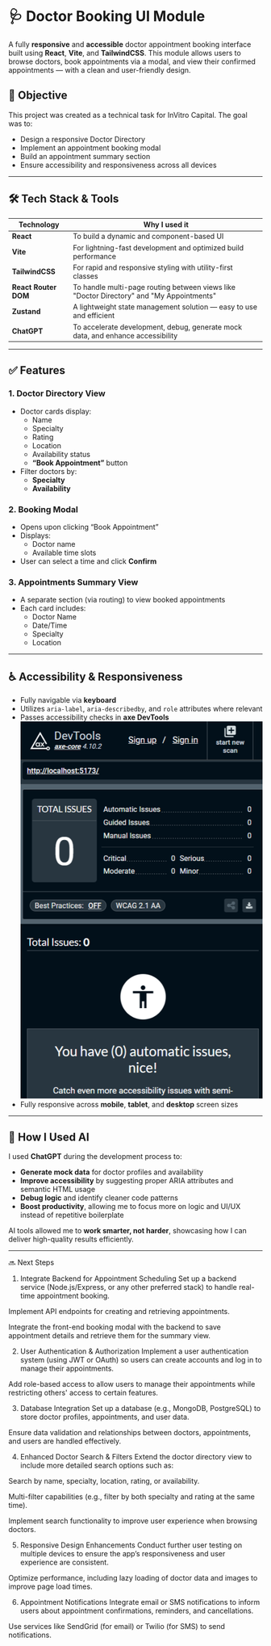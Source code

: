 # 🩺 Doctor Booking UI Module

A fully **responsive** and **accessible** doctor appointment booking interface built using **React**, **Vite**, and **TailwindCSS**. This module allows users to browse doctors, book appointments via a modal, and view their confirmed appointments — with a clean and user-friendly design.

## 🎯 Objective

This project was created as a technical task for InVitro Capital. The goal was to:

- Design a responsive Doctor Directory
- Implement an appointment booking modal
- Build an appointment summary section
- Ensure accessibility and responsiveness across all devices

---

## 🛠️ Tech Stack & Tools

| Technology        | Why I used it                                                                 |
|-------------------|-------------------------------------------------------------------------------|
| **React**          | To build a dynamic and component-based UI                                    |
| **Vite**           | For lightning-fast development and optimized build performance               |
| **TailwindCSS**    | For rapid and responsive styling with utility-first classes                  |
| **React Router DOM** | To handle multi-page routing between views like "Doctor Directory" and "My Appointments" |
| **Zustand**        | A lightweight state management solution — easy to use and efficient          |
| **ChatGPT** | To accelerate development, debug, generate mock data, and enhance accessibility |


---

## ✅ Features

### 1. **Doctor Directory View**
- Doctor cards display:
  - Name
  - Specialty
  - Rating
  - Location
  - Availability status
  - **“Book Appointment”** button
- Filter doctors by:
  - **Specialty**
  - **Availability**

### 2. **Booking Modal**
- Opens upon clicking “Book Appointment”
- Displays:
  - Doctor name
  - Available time slots
- User can select a time and click **Confirm**

### 3. **Appointments Summary View**
- A separate section (via routing) to view booked appointments
- Each card includes:
  - Doctor Name
  - Date/Time
  - Specialty
  - Location

---

## ♿ Accessibility & Responsiveness

- Fully navigable via **keyboard**
- Utilizes `aria-label`, `aria-describedby`, and `role` attributes where relevant
- Passes accessibility checks in **axe DevTools**
![App Screenshot](./public/images/axe-core%20dev-tools.png)
- Fully responsive across **mobile**, **tablet**, and **desktop** screen sizes

---

## 🚀 How I Used AI

I used **ChatGPT** during the development process to:

- **Generate mock data** for doctor profiles and availability
- **Improve accessibility** by suggesting proper ARIA attributes and semantic HTML usage
- **Debug logic** and identify cleaner code patterns
- **Boost productivity**, allowing me to focus more on logic and UI/UX instead of repetitive boilerplate

AI tools allowed me to **work smarter, not harder**, showcasing how I can deliver high-quality results efficiently.

---

🔜 Next Steps
1. Integrate Backend for Appointment Scheduling
Set up a backend service (Node.js/Express, or any other preferred stack) to handle real-time appointment booking.

Implement API endpoints for creating and retrieving appointments.

Integrate the front-end booking modal with the backend to save appointment details and retrieve them for the summary view.

2. User Authentication & Authorization
Implement a user authentication system (using JWT or OAuth) so users can create accounts and log in to manage their appointments.

Add role-based access to allow users to manage their appointments while restricting others' access to certain features.

3. Database Integration
Set up a database (e.g., MongoDB, PostgreSQL) to store doctor profiles, appointments, and user data.

Ensure data validation and relationships between doctors, appointments, and users are handled effectively.

4. Enhanced Doctor Search & Filters
Extend the doctor directory view to include more detailed search options such as:

Search by name, specialty, location, rating, or availability.

Multi-filter capabilities (e.g., filter by both specialty and rating at the same time).

Implement search functionality to improve user experience when browsing doctors.

5. Responsive Design Enhancements
Conduct further user testing on multiple devices to ensure the app’s responsiveness and user experience are consistent.

Optimize performance, including lazy loading of doctor data and images to improve page load times.

6. Appointment Notifications
Integrate email or SMS notifications to inform users about appointment confirmations, reminders, and cancellations.

Use services like SendGrid (for email) or Twilio (for SMS) to send notifications.